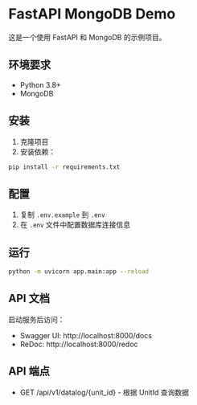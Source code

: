 # FastAPI MongoDB Demo

这是一个使用 FastAPI 和 MongoDB 的示例项目。

## 环境要求

- Python 3.8+
- MongoDB

## 安装

1. 克隆项目
2. 安装依赖：
```bash
pip install -r requirements.txt
```

## 配置

1. 复制 `.env.example` 到 `.env`
2. 在 `.env` 文件中配置数据库连接信息

## 运行

```bash
python -m uvicorn app.main:app --reload
```

## API 文档

启动服务后访问：
- Swagger UI: http://localhost:8000/docs
- ReDoc: http://localhost:8000/redoc

## API 端点

- GET /api/v1/datalog/{unit_id} - 根据 UnitId 查询数据 